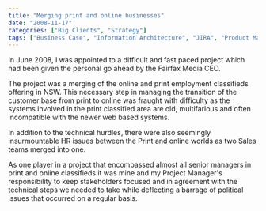 ```yaml
---
title: "Merging print and online businesses"
date: "2008-11-17"
categories: ["Big Clients", "Strategy"]
tags: ["Business Case", "Information Architecture", "JIRA", "Product Management", "Relationship Management", "User Research", "Wireframes"]
---
```


In June 2008, I was appointed to a difficult and fast paced project which had been given the personal go ahead by the Fairfax Media CEO.

The project was a merging of the online and print employment classifieds offering in NSW. This necessary step in managing the transition of the customer base from print to online was fraught with difficulty as the systems involved in the print classified area are old, multifarious and often incompatible with the newer web based systems.

In addition to the technical hurdles, there were also seemingly insurmountable HR issues between the Print and online worlds as two Sales teams merged into one.

As one player in a project that encompassed almost all senior managers in print and online classifieds it was mine and my Project Manager's responsibility to keep stakeholders focused and in agreement with the technical steps we needed to take while deflecting a barrage of political issues that occurred on a regular basis.
